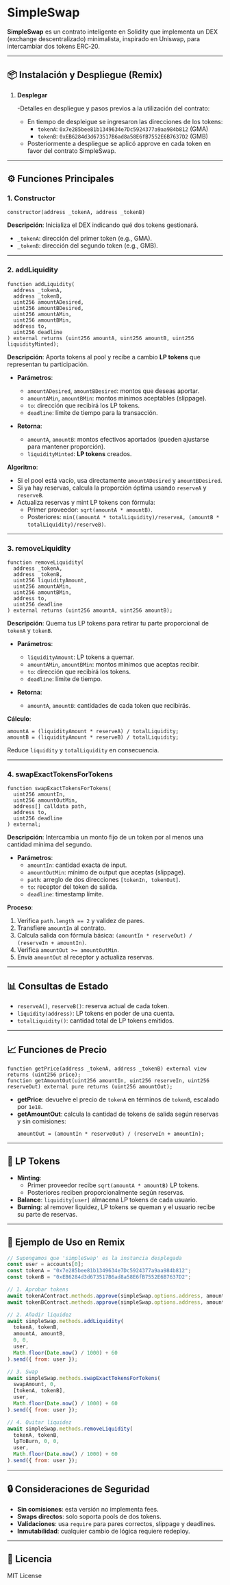 # SimpleSwap

**SimpleSwap** es un contrato inteligente en Solidity que implementa un DEX (exchange descentralizado) minimalista, inspirado en Uniswap, para intercambiar dos tokens ERC‑20.

---

## 📦 Instalación y Despliegue (Remix)


1. **Desplegar**

   -Detalles en despliegue y pasos previos a la utilización del contrato:
     - En tiempo de despleigue se ingresaron las direcciones de los tokens:
       - `tokenA`: `0x7e285bee81b1349634e7Dc5924377a9aa984b812` (GMA)
       - `tokenB`: `0xEB6284d3d673517B6ad8a58E6fB7552E6B7637D2` (GMB)
     - Posteriormente a despliegue se aplicó approve en cada token en favor del contrato SimpleSwap.


---

## ⚙️ Funciones Principales

### 1. Constructor

```solidity
constructor(address _tokenA, address _tokenB)
```

**Descripción**: Inicializa el DEX indicando qué dos tokens gestionará.

- `_tokenA`: dirección del primer token (e.g., GMA).
- `_tokenB`: dirección del segundo token (e.g., GMB).

---

### 2. addLiquidity

```solidity
function addLiquidity(
  address _tokenA,
  address _tokenB,
  uint256 amountADesired,
  uint256 amountBDesired,
  uint256 amountAMin,
  uint256 amountBMin,
  address to,
  uint256 deadline
) external returns (uint256 amountA, uint256 amountB, uint256 liquidityMinted);
```

**Descripción**: Aporta tokens al pool y recibe a cambio **LP tokens** que representan tu participación.

- **Parámetros**:

  - `amountADesired`, `amountBDesired`: montos que deseas aportar.
  - `amountAMin`, `amountBMin`: montos mínimos aceptables (slippage).
  - `to`: dirección que recibirá los LP tokens.
  - `deadline`: límite de tiempo para la transacción.

- **Retorna**:

  - `amountA`, `amountB`: montos efectivos aportados (pueden ajustarse para mantener proporción).
  - `liquidityMinted`: **LP tokens** creados.

**Algoritmo**:

- Si el pool está vacío, usa directamente `amountADesired` y `amountBDesired`.
- Si ya hay reservas, calcula la proporción óptima usando `reserveA` y `reserveB`.
- Actualiza reservas y mint LP tokens con fórmula:
  - Primer proveedor: `sqrt(amountA * amountB)`.
  - Posteriores: `min((amountA * totalLiquidity)/reserveA, (amountB * totalLiquidity)/reserveB)`.

---

### 3. removeLiquidity

```solidity
function removeLiquidity(
  address _tokenA,
  address _tokenB,
  uint256 liquidityAmount,
  uint256 amountAMin,
  uint256 amountBMin,
  address to,
  uint256 deadline
) external returns (uint256 amountA, uint256 amountB);
```

**Descripción**: Quema tus LP tokens para retirar tu parte proporcional de `tokenA` y `tokenB`.

- **Parámetros**:

  - `liquidityAmount`: LP tokens a quemar.
  - `amountAMin`, `amountBMin`: montos mínimos que aceptas recibir.
  - `to`: dirección que recibirá los tokens.
  - `deadline`: límite de tiempo.

- **Retorna**:

  - `amountA`, `amountB`: cantidades de cada token que recibirás.

**Cálculo**:

```solidity
amountA = (liquidityAmount * reserveA) / totalLiquidity;
amountB = (liquidityAmount * reserveB) / totalLiquidity;
```

Reduce `liquidity` y `totalLiquidity` en consecuencia.

---

### 4. swapExactTokensForTokens

```solidity
function swapExactTokensForTokens(
  uint256 amountIn,
  uint256 amountOutMin,
  address[] calldata path,
  address to,
  uint256 deadline
) external;
```

**Descripción**: Intercambia un monto fijo de un token por al menos una cantidad mínima del segundo.

- **Parámetros**:
  - `amountIn`: cantidad exacta de input.
  - `amountOutMin`: mínimo de output que aceptas (slippage).
  - `path`: arreglo de dos direcciones `[tokenIn, tokenOut]`.
  - `to`: receptor del token de salida.
  - `deadline`: timestamp límite.

**Proceso**:

1. Verifica `path.length == 2` y validez de pares.
2. Transfiere `amountIn` al contrato.
3. Calcula salida con fórmula básica: `(amountIn * reserveOut) / (reserveIn + amountIn)`.
4. Verifica `amountOut >= amountOutMin`.
5. Envía `amountOut` al receptor y actualiza reservas.

---

## 📊 Consultas de Estado

- `reserveA()`, `reserveB()`: reserva actual de cada token.
- `liquidity(address)`: LP tokens en poder de una cuenta.
- `totalLiquidity()`: cantidad total de LP tokens emitidos.

---

## 📈 Funciones de Precio

```solidity
function getPrice(address _tokenA, address _tokenB) external view returns (uint256 price);
function getAmountOut(uint256 amountIn, uint256 reserveIn, uint256 reserveOut) external pure returns (uint256 amountOut);
```

- **getPrice**: devuelve el precio de `tokenA` en términos de `tokenB`, escalado por `1e18`.
- **getAmountOut**: calcula la cantidad de tokens de salida según reservas y sin comisiones:
  ```solidity
  amountOut = (amountIn * reserveOut) / (reserveIn + amountIn);
  ```

---

## 🔄 LP Tokens

- **Minting**:
  - Primer proveedor recibe `sqrt(amountA * amountB)` LP tokens.
  - Posteriores reciben proporcionalmente según reservas.
- **Balance**: `liquidity[user]` almacena LP tokens de cada usuario.
- **Burning**: al remover liquidez, LP tokens se queman y el usuario recibe su parte de reservas.

---

## 📝 Ejemplo de Uso en Remix

```js
// Supongamos que 'simpleSwap' es la instancia desplegada
const user = accounts[0];
const tokenA = "0x7e285bee81b1349634e7Dc5924377a9aa984b812";
const tokenB = "0xEB6284d3d673517B6ad8a58E6fB7552E6B7637D2";

// 1. Aprobar tokens
await tokenAContract.methods.approve(simpleSwap.options.address, amountA).send({ from: user });
await tokenBContract.methods.approve(simpleSwap.options.address, amountB).send({ from: user });

// 2. Añadir liquidez
await simpleSwap.methods.addLiquidity(
  tokenA, tokenB,
  amountA, amountB,
  0, 0,
  user,
  Math.floor(Date.now() / 1000) + 60
).send({ from: user });

// 3. Swap
await simpleSwap.methods.swapExactTokensForTokens(
  swapAmount, 0,
  [tokenA, tokenB],
  user,
  Math.floor(Date.now() / 1000) + 60
).send({ from: user });

// 4. Quitar liquidez
await simpleSwap.methods.removeLiquidity(
  tokenA, tokenB,
  lpToBurn, 0, 0,
  user,
  Math.floor(Date.now() / 1000) + 60
).send({ from: user });
```

---

## 🔒 Consideraciones de Seguridad

- **Sin comisiones**: esta versión no implementa fees.
- **Swaps directos**: solo soporta pools de dos tokens.
- **Validaciones**: usa `require` para pares correctos, slippage y deadlines.
- **Inmutabilidad**: cualquier cambio de lógica requiere redeploy.

---

## 📄 Licencia

MIT License

